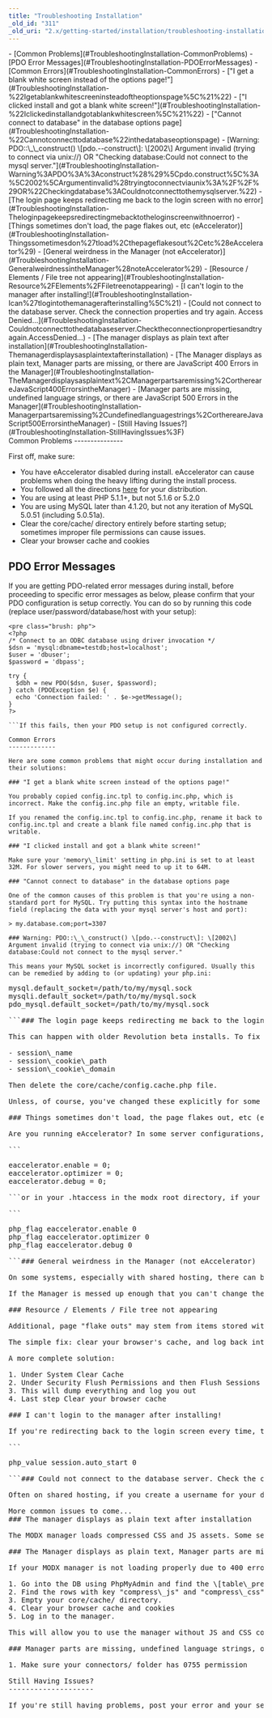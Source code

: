 ```yaml
---
title: "Troubleshooting Installation"
_old_id: "311"
_old_uri: "2.x/getting-started/installation/troubleshooting-installation"
---
```


<div>- [Common Problems](#TroubleshootingInstallation-CommonProblems)
- [PDO Error Messages](#TroubleshootingInstallation-PDOErrorMessages)
- [Common Errors](#TroubleshootingInstallation-CommonErrors)
  - ["I get a blank white screen instead of the options page!"](#TroubleshootingInstallation-%22Igetablankwhitescreeninsteadoftheoptionspage%5C%21%22)
  - ["I clicked install and got a blank white screen!"](#TroubleshootingInstallation-%22Iclickedinstallandgotablankwhitescreen%5C%21%22)
  - ["Cannot connect to database" in the database options page](#TroubleshootingInstallation-%22Cannotconnecttodatabase%22inthedatabaseoptionspage)
  - [Warning: PDO::\_\_construct() \[pdo.--construct\]: \[2002\] Argument invalid (trying to connect via unix://) OR "Checking database:Could not connect to the mysql server."](#TroubleshootingInstallation-Warning%3APDO%3A%3Aconstruct%28%29%5Cpdo.construct%5C%3A%5C2002%5CArgumentinvalid%28tryingtoconnectviaunix%3A%2F%2F%29OR%22Checkingdatabase%3ACouldnotconnecttothemysqlserver.%22)
  - [The login page keeps redirecting me back to the login screen with no error](#TroubleshootingInstallation-Theloginpagekeepsredirectingmebacktotheloginscreenwithnoerror)
  - [Things sometimes don't load, the page flakes out, etc (eAccelerator)](#TroubleshootingInstallation-Thingssometimesdon%27tload%2Cthepageflakesout%2Cetc%28eAccelerator%29)
  - [General weirdness in the Manager (not eAccelerator)](#TroubleshootingInstallation-GeneralweirdnessintheManager%28noteAccelerator%29)
  - [Resource / Elements / File tree not appearing](#TroubleshootingInstallation-Resource%2FElements%2FFiletreenotappearing)
  - [I can't login to the manager after installing!](#TroubleshootingInstallation-Ican%27tlogintothemanagerafterinstalling%5C%21)
  - [Could not connect to the database server. Check the connection properties and try again. Access Denied...](#TroubleshootingInstallation-Couldnotconnecttothedatabaseserver.Checktheconnectionpropertiesandtryagain.AccessDenied...)
  - [The manager displays as plain text after installation](#TroubleshootingInstallation-Themanagerdisplaysasplaintextafterinstallation)
  - [The Manager displays as plain text, Manager parts are missing, or there are JavaScript 400 Errors in the Manager](#TroubleshootingInstallation-TheManagerdisplaysasplaintext%2CManagerpartsaremissing%2CorthereareJavaScript400ErrorsintheManager)
  - [Manager parts are missing, undefined language strings, or there are JavaScript 500 Errors in the Manager](#TroubleshootingInstallation-Managerpartsaremissing%2Cundefinedlanguagestrings%2CorthereareJavaScript500ErrorsintheManager)
- [Still Having Issues?](#TroubleshootingInstallation-StillHavingIssues%3F)

</div>Common Problems
---------------

First off, make sure:

- You have eAccelerator disabled during install. eAccelerator can cause problems when doing the heavy lifting during the install process.
- You followed all the directions [here](getting-started/installation "Installation") for your distribution.
- You are using at least PHP 5.1.1+, but not 5.1.6 or 5.2.0
- You are using MySQL later than 4.1.20, but not any iteration of MySQL 5.0.51 (including 5.0.51a).
- Clear the core/cache/ directory entirely before starting setup; sometimes improper file permissions can cause issues.
- Clear your browser cache and cookies

PDO Error Messages
------------------

If you are getting PDO-related error messages during install, before proceeding to specific error messages as below, please confirm that your PDO configuration is setup correctly. You can do so by running this code (replace user/password/database/host with your setup):

```
<pre class="brush: php">
<?php
/* Connect to an ODBC database using driver invocation */
$dsn = 'mysql:dbname=testdb;host=localhost';
$user = 'dbuser';
$password = 'dbpass';

try {
  $dbh = new PDO($dsn, $user, $password);
} catch (PDOException $e) {
  echo 'Connection failed: ' . $e->getMessage();
}
?>

```If this fails, then your PDO setup is not configured correctly.

Common Errors
-------------

Here are some common problems that might occur during installation and their solutions:

### "I get a blank white screen instead of the options page!"

You probably copied config.inc.tpl to config.inc.php, which is incorrect. Make the config.inc.php file an empty, writable file.

If you renamed the config.inc.tpl to config.inc.php, rename it back to config.inc.tpl and create a blank file named config.inc.php that is writable.

### "I clicked install and got a blank white screen!"

Make sure your 'memory\_limit' setting in php.ini is set to at least 32M. For slower servers, you might need to up it to 64M.

### "Cannot connect to database" in the database options page

One of the common causes of this problem is that you're using a non-standard port for MySQL. Try putting this syntax into the hostname field (replacing the data with your mysql server's host and port):

> my.database.com;port=3307

### Warning: PDO::\_\_construct() \[pdo.--construct\]: \[2002\] Argument invalid (trying to connect via unix://) OR "Checking database:Could not connect to the mysql server."

This means your MySQL socket is incorrectly configured. Usually this can be remedied by adding to (or updating) your php.ini:

```
<pre class="brush: php">
mysql.default_socket=/path/to/my/mysql.sock
mysqli.default_socket=/path/to/my/mysql.sock
pdo_mysql.default_socket=/path/to/my/mysql.sock

```### The login page keeps redirecting me back to the login screen with no error

This can happen with older Revolution beta installs. To fix it, delete the following 3 system settings from the DB table `<span class="error">\[prefix\]</span>\_system\_settings` (where prefix is your table prefix):

- session\_name
- session\_cookie\_path
- session\_cookie\_domain

Then delete the core/cache/config.cache.php file.

Unless, of course, you've changed these explicitly for some purpose of your own.

### Things sometimes don't load, the page flakes out, etc (eAccelerator)

Are you running eAccelerator? In some server configurations, this can cause problems. You might need to disable it. You can do so via your php.ini:

```
<pre class="brush: php">
eaccelerator.enable = 0;
eaccelerator.optimizer = 0;
eaccelerator.debug = 0;

```or in your .htaccess in the modx root directory, if your server supports php\_flag server directives:

```
<pre class="brush: php">
php_flag eaccelerator.enable 0
php_flag eaccelerator.optimizer 0
php_flag eaccelerator.debug 0

```### General weirdness in the Manager (not eAccelerator)

On some systems, especially with shared hosting, there can be a problem with the compress\_js and/or compress\_css System Settings. Go to System -> System Settings and type 'compress' (without the quotes) in the search box at the upper right. Turn the two settings off, then log out, delete all files in the core/cache directory, clear your browser cache and cookies, and log back in.

If the Manager is messed up enough that you can't change the settings, see the note below about changing the two System Settings in the modx\_system\_settings table in the database with PhpMyAdmin.

### Resource / Elements / File tree not appearing

Additional, page "flake outs" may stem from items stored within your own browser's cache, which may result with the resource / elements / file tree not appearing due to old versions of javascript and other files being utilized on the client side. This can be verified by accessing the manager with a browser not previously utilized in doing so.

The simple fix: clear your browser's cache, and log back into the manager.

A more complete solution:

1. Under System Clear Cache
2. Under Security Flush Permissions and then Flush Sessions
3. This will dump everything and log you out
4. Last step Clear your browser cache

### I can't login to the manager after installing!

If you're redirecting back to the login screen every time, try setting this in your .htaccess file in the root of your MODx install:

```
<pre class="brush: php">
php_value session.auto_start 0

```### Could not connect to the database server. Check the connection properties and try again. Access Denied...

Often on shared hosting, if you create a username for your database with an underscore (\_) in it, it will cause problems. Ensure your database username does not contain an underscore, and try again.

<div class="info">More common issues to come...</div>### The manager displays as plain text after installation

The MODX manager loads compressed CSS and JS assets. Some server configuration See "JS Errors in the Manager due to Error 4

### The Manager displays as plain text, Manager parts are missing, or there are JavaScript 400 Errors in the Manager

If your MODX manager is not loading properly due to 400 errors in the manager when trying to load the Google Minify-compressed JavaScript code, this is likely due to a server misconfiguration on your end. If this cannot be rectified from a server angle, you can manually disable JS and CSS compression the following way:

1. Go into the DB using PhpMyAdmin and find the \[table\_prefix\]\_system\_settings table (table\_prefix is usually modx).
2. Find the rows with key "compress\_js" and "compress\_css" and set their value to 0 and save them.
3. Empty your core/cache/ directory.
4. Clear your browser cache and cookies
5. Log in to the manager.

This will allow you to use the manager without JS and CSS compression.

### Manager parts are missing, undefined language strings, or there are JavaScript 500 Errors in the Manager

1. Make sure your connectors/ folder has 0755 permission

Still Having Issues?
--------------------

If you're still having problems, post your error and your server environment information in [our forums here](http://modxcms.com/forums/index.php/board,378.0.html), and we'll try and address your issue as soon as possible.